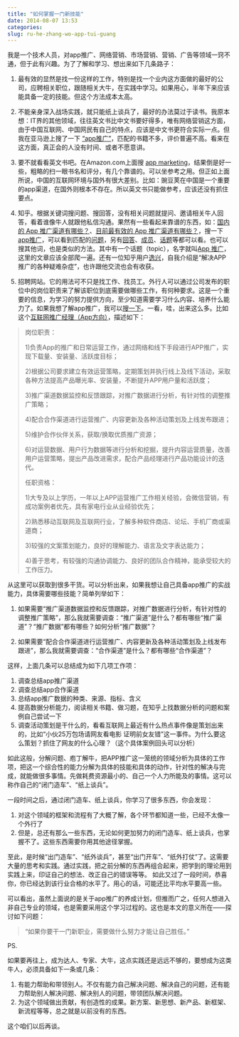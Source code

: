 ```yaml
---
title: "如何掌握一门新技能"
date: 2014-08-07 13:53
categories:
slug: ru-he-zhang-wo-app-tui-guang
---
```

我是一个技术人员，对app推广、网络营销、市场营销、营销、广告等领域一窍不通，但于此有兴趣。为了了解和学习、想出来如下几条路子：

1. 最有效的显然是找一份这样的工作，特别是找一个业内这方面做的最好的公司，应聘相关职位，跟随相关大牛，在实践中学习。如果用心，半年下来应该能具备一定的技能。但这个方法成本太高。

2. 不能亲身深入战场实践，就只能纸上谈兵了，最好的办法莫过于读书。我原本想：IT界的其他领域，往往英文书比中文书要好得多，唯有网络营销这方面，由于中国互联网、中国网民有自己的特点，应该是中文书更符合实际一点。但我在亚马逊上搜了一下 [“app推广”](http://www.amazon.cn/s/ref=nb_sb_noss_1?__mk_zh_CN=%E4%BA%9A%E9%A9%AC%E9%80%8A%E7%BD%91%E7%AB%99&url=search-alias%3Daps&field-keywords=app%E6%8E%A8%E5%B9%BF&sprefix=apptui%2Caps&rh=i%3Aaps%2Ck%3Aapp%E6%8E%A8%E5%B9%BF)，匹配的书籍不多，评价普遍不高。看来在这方面，真正会的人没有时间、或者不愿意讲。

3. 要不就看看英文书吧。在Amazon.com上面搜 [app marketing](http://www.amazon.com/s/ref=nb_sb_noss_2?url=search-alias%3Daps&field-keywords=app+marketing&sprefix=ios+app+ma%2Caps%2C214&rh=i%3Aaps%2Ck%3Aapp+marketing)，结果倒是好一些，粗略的扫一眼书名和评分，有几个靠谱的。可以坐参考之用。但正如上面所说，中国的互联网环境与国外有很大差别。比如：豌豆荚在中国是一个重要的app渠道，在国外则根本不存在。所以英文书只能做参考，应该还没有抓住要点。

4. 知乎。根据关键词搜问题、搜回答，没有相关问题就提问、邀请相关牛人回答，看着谁像牛人就跟他私信沟通。果然有一些看起来靠谱的东西，如：[国内的 App 推广渠道有哪些？](http://www.zhihu.com/question/19605123)、[目前最有效的 App 推广渠道有哪些？](http://www.zhihu.com/question/19723451)，搜一下 [app推广](http://www.zhihu.com/search?q=app%E6%8E%A8%E5%B9%BF&type=question)，可以看到匹配的[问题](http://www.zhihu.com/search?q=app%E6%8E%A8%E5%B9%BF&type=question)，另有[回答](http://www.zhihu.com/search?q=app%E6%8E%A8%E5%B9%BF&type=answer)、[成员](http://www.zhihu.com/search?q=app%E6%8E%A8%E5%B9%BF&type=people)、[话题](http://www.zhihu.com/search?q=app%E6%8E%A8%E5%B9%BF&type=topic)等都可以看。也可以搜其他词，也是类似的方法。其中有一个话题（topic），名字就叫[App 推广](http://www.zhihu.com/topic/19646850)，这里的文章应该全部爬一遍。还有一位知乎用户[逸兴](http://www.zhihu.com/people/yi-xing-26-40)，自我介绍是“解决APP推广的各种疑难杂症”，也许跟他交流也会有收获。

5. 招聘网站。它的用法可不只是找工作、找员工。外行人可以通过公司发布的职位中的岗位职责来了解该职位到底需要做哪些工作，有何种要求。这是一个重要的信息，为学习的努力提供方向，至少知道需要学习什么内容、培养什么能力了。如果我想了解app推广，我可以[搜一下](http://sou.zhaopin.com/jobs/searchresult.ashx?jl=%E5%8C%97%E4%BA%AC&kw=app%E6%8E%A8%E5%B9%BF&sm=0&p=1)。一看，哇，出来这么多。比如这个[互联网推广经理（App方向）](http://jobs.zhaopin.com/139692566251152.htm?ssidkey=y&ss=201&ff=03)，描述如下：
>岗位职责：
>
>1)负责App的推广和日常运营工作，通过网络和线下手段进行APP推广，实现下载量、安装量、活跃度目标；
>
>2)根据公司要求建立有效运营策略，定期策划并执行线上及线下活动，采取各种方法提高产品曝光率、安装量，不断提升APP用户量和活跃度；
>
>3)推广渠道数据监控和反馈跟踪，对推广数据进行分析，有针对性的调整推广策略；
>
>4)配合合作渠道进行运营推广、内容更新及各种活动策划及上线发布跟进；
>
>5)维护合作伙伴关系，获取/换取优质推广资源；
>
>6)对运营数据、用户行为数据等进行分析和挖掘，提升内容运营质量，改善用户运营策略，提出产品改进需求，配合产品经理进行产品功能设计的迭代。
>
>任职资格：
>
>1)大专及以上学历，一年以上APP运营推广工作相关经验，会微信营销，有成功案例者优先，具有家电行业从业经验优先；
>
>2)熟悉移动互联网及互联网行业，了解多种软件商店、论坛、手机厂商或渠道商；
>
>3)较强的文案策划能力，良好的理解能力、语言及文字表达能力；
>
>4)善于思考，有较强的沟通协调能力、良好的团队合作精神，能承受较大的工作压力。

从这里可以获取到很多干货。可以分析出来，如果我想让自己具备app推广的实战能力，具体需要哪些技能？简单列举如下：

1. 如果需要“推广渠道数据监控和反馈跟踪，对推广数据进行分析，有针对性的调整推广策略”，那么我就需要调查：“推广渠道”是什么？都有哪些“推广渠道”？“推广数据”都有哪些？如何分析“推广数据”？

2. 如果需要“配合合作渠道进行运营推广、内容更新及各种活动策划及上线发布跟进”，那么我就需要调查：“合作渠道”是什么？都有哪些“合作渠道”？

这样，上面几条可以总结成为如下几项工作项：

1. 调查总结app推广渠道
2. 调查总结app合作渠道
3. 总结app推广数据的种类、来源、指标、含义
4. 提高数据分析能力，阅读相关书籍、做习题，在知乎上找数据分析的问题和案例自己尝试一下
5. 调查活动策划是干什么的，看看互联网上最近有什么热点事件像是策划出来的，比如“小伙25万包场请网友看电影 证明前女友错”这一事件。为什么要这么策划？抓住了网友的什么心理？（这个具体案例回头可以分析）

如此这般，分解问题、庖丁解牛，把APP推广这一笼统的领域分析为具体的工作项，把这一个综合性的能力分解为具体的技能和具体的动作，针对性的解决与完成，就能做很多事情。先做耗费资源最小的、自己一个人力所能及的事情。这可以称作自己的“闭门造车”、“纸上谈兵”。

一段时间之后，通过闭门造车、纸上谈兵，你学习了很多东西，你会发现：

1. 对这个领域的框架和流程有了大概了解，各个环节都知道一些，已经不太像一个外行了
2. 但是，总还有那么一些东西，无论如何更加努力的闭门造车、纸上谈兵，也掌握不了。这些东西需要你用其他途径掌握。

至此，是时候“出门造车”、“纸外谈兵”，甚至“出门开车”、“纸外打仗”了。这需要大量的思考和实践。通过实践，把之前分解的东西再组合起来，把学到的理论用到实践上来，印证自己的想法、改正自己的错误等等。
如此又过了一段时间，恭喜你，你已经达到该行业合格的水平了。用心的话，可能还比平均水平要高一些。

可以看出，虽然上面说的是关于app推广的养成计划，但推而广之，任何人想进入非自己专业的领域，也是需要采用这个学习过程的。这也是本文的意义所在——探讨如下问题：

>“如果你要干一门新职业，需要做什么努力才能让自己胜任。”


PS.

如果要再往上，成为达人、专家、大牛，这点实践还是远远不够的，要想成为这类牛人，必须具备如下一条或几条：

1. 有能力帮助和带领别人。不仅有能力自己解决问题、解决自己的问题，还有能力帮助别人解决问题、解决别人的问题，带领团队解决问题。
2. 为这个领域做出贡献，有创造性的成果。新方案、新思想、新产品、新框架、新流程等等，总之就是以前没有的东西。

这个咱们以后再谈。
